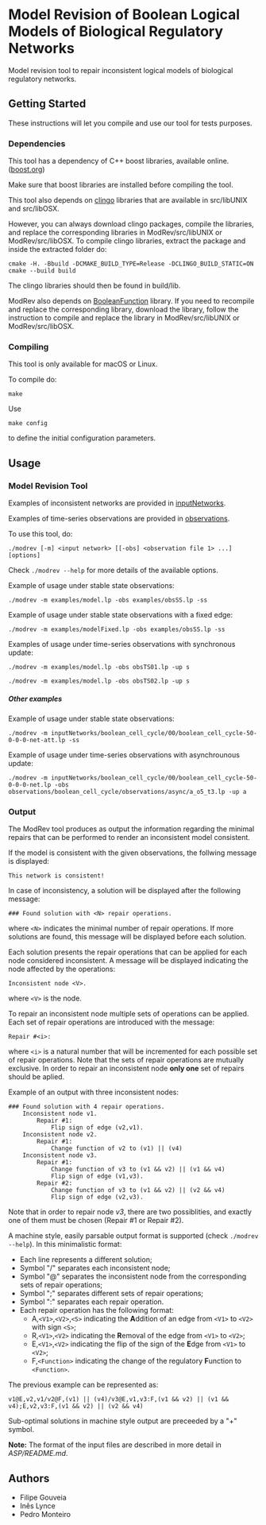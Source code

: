 # Model Revision of Boolean Logical Models of Biological Regulatory Networks

Model revision tool to repair inconsistent logical models of biological regulatory networks.

## Getting Started

These instructions will let you compile and use our tool for tests purposes.

### Dependencies

This tool has a dependency of C++ boost libraries, available online. ([boost.org](https://boost.org))

Make sure that boost libraries are installed before compiling the tool.



This tool also depends on [clingo](https://potassco.org/clingo/) libraries that are available in src/libUNIX and src/libOSX.

However, you can always download clingo packages, compile the libraries, and replace the corresponding libraries in ModRev/src/libUNIX or ModRev/src/libOSX.
To compile clingo libraries, extract the package and inside the extracted folder do:
```
cmake -H. -Bbuild -DCMAKE_BUILD_TYPE=Release -DCLINGO_BUILD_STATIC=ON
cmake --build build
```

The clingo libraries should then be found in build/lib.

ModRev also depends on [BooleanFunction](https://github.com/FilipeGouveia/BooleanFunction) library.
If you need to recompile and replace the corresponding library, download the library, follow the instruction to compile and replace the library in ModRev/src/libUNIX or ModRev/src/libOSX.

### Compiling

This tool is only available for macOS or Linux.

To compile do:
```
make
```

Use
```
make config
```
to define the initial configuration parameters.


## Usage

### Model Revision Tool

Examples of inconsistent networks are provided in [inputNetworks](https://filipegouveia.github.io/ModRev/inputNetworks.zip).

Examples of time-series observations are provided in [observations](https://filipegouveia.github.io/ModRev/observations.zip).

To use this tool, do:

```
./modrev [-m] <input network> [[-obs] <observation file 1> ...] [options]
```

Check `./modrev --help` for more details of the available options.

Example of usage under stable state observations:
```
./modrev -m examples/model.lp -obs examples/obsSS.lp -ss
```

Example of usage under stable state observations with a fixed edge:
```
./modrev -m examples/modelFixed.lp -obs examples/obsSS.lp -ss
```

Examples of usage under time-series observations with synchronous update:
```
./modrev -m examples/model.lp -obs obsTS01.lp -up s
```
```
./modrev -m examples/model.lp -obs obsTS02.lp -up s
```


##### Other examples

Example of usage under stable state observations:
```
./modrev -m inputNetworks/boolean_cell_cycle/00/boolean_cell_cycle-50-0-0-0-net-att.lp -ss
```

Example of usage under time-series observations with asynchrounous update:
```
./modrev -m inputNetworks/boolean_cell_cycle/00/boolean_cell_cycle-50-0-0-0-net.lp -obs observations/boolean_cell_cycle/observations/async/a_o5_t3.lp -up a
```


### Output

The ModRev tool produces as output the information regarding the minimal repairs that can be performed to render an inconsistent model consistent.

If the model is consistent with the given observations, the follwing message is displayed:
```
This network is consistent!
```

In case of inconsistency, a solution will be displayed after the following message:
```
### Found solution with <N> repair operations.
```
where `<N>` indicates the minimal number of repair operations.
If more solutions are found, this message will be displayed before each solution.

Each solution presents the repair operations that can be applied for each node considered inconsistent.
A message will be displayed indicating the node affected by the operations:
```
Inconsistent node <V>.
```
where `<V>` is the node.

To repair an inconsistent node multiple sets of operations can be applied.
Each set of repair operations are introduced with the message:
```
Repair #<i>:
```
where `<i>` is a natural number that will be incremented for each possible set of repair operations.
Note that the sets of repair operations are mutually exclusive. In order to repair an inconsistent node **only one** set of repairs should be aplied.

Example of an output with three inconsistent nodes:
```
### Found solution with 4 repair operations.
	Inconsistent node v1.
		Repair #1:
			Flip sign of edge (v2,v1).
	Inconsistent node v2.
		Repair #1:
			Change function of v2 to (v1) || (v4)
	Inconsistent node v3.
		Repair #1:
			Change function of v3 to (v1 && v2) || (v1 && v4)
			Flip sign of edge (v1,v3).
		Repair #2:
			Change function of v3 to (v1 && v2) || (v2 && v4)
			Flip sign of edge (v2,v3).
```
Note that in order to repair node *v3*, there are two possiblities, and exactly one of them must be chosen (Repair #1 or Repair #2).

A machine style, easily parsable output format is supported (check `./modrev --help`).
In this minimalistic format:
 - Each line represents a different solution;
 - Symbol "/" separates each inconsistent node;
 - Symbol "@" separates the inconsistent node from the corresponding sets of repair operations;
 - Symbol ";" separates different sets of repair operations;
 - Symbol ":" separates each repair operation.
 - Each repair operation has the following format:
    - A,`<V1>`,`<V2>`,`<S>`     indicating the **A**ddition of an edge from `<V1>` to `<V2>` with sign `<S>`;
    - R,`<V1>`,`<V2>`           indicating the **R**emoval of the edge from `<V1>` to `<V2>`;
    - E,`<V1>`,`<V2>`           indicating the flip of the sign of the **E**dge from `<V1>` to `<V2>`;
    - F,`<Function>`              indicating the change of the regulatory **F**unction to `<Function>`.

The previous example can be represented as:
```
v1@E,v2,v1/v2@F,(v1) || (v4)/v3@E,v1,v3:F,(v1 && v2) || (v1 && v4);E,v2,v3:F,(v1 && v2) || (v2 && v4)
```

Sub-optimal solutions in machine style output are preceeded by a "+" symbol.

**Note:** The format of the input files are described in more detail in *ASP/README.md*.

## Authors
* Filipe Gouveia
* Inês Lynce
* Pedro Monteiro